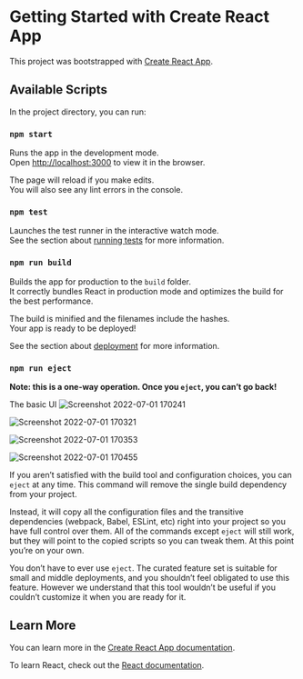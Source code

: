 # Getting Started with Create React App

This project was bootstrapped with [Create React App](https://github.com/facebook/create-react-app).

## Available Scripts

In the project directory, you can run:

### `npm start`

Runs the app in the development mode.\
Open [http://localhost:3000](http://localhost:3000) to view it in the browser.

The page will reload if you make edits.\
You will also see any lint errors in the console.

### `npm test`

Launches the test runner in the interactive watch mode.\
See the section about [running tests](https://facebook.github.io/create-react-app/docs/running-tests) for more information.

### `npm run build`

Builds the app for production to the `build` folder.\
It correctly bundles React in production mode and optimizes the build for the best performance.

The build is minified and the filenames include the hashes.\
Your app is ready to be deployed!

See the section about [deployment](https://facebook.github.io/create-react-app/docs/deployment) for more information.

### `npm run eject`

**Note: this is a one-way operation. Once you `eject`, you can’t go back!**

 The basic UI 
![Screenshot 2022-07-01 170241](https://user-images.githubusercontent.com/83706381/176887536-4bcfb584-6874-4f55-8853-c4982b68c7d8.png)



![Screenshot 2022-07-01 170321](https://user-images.githubusercontent.com/83706381/176887541-faaa6adc-caba-4847-bf96-47590a11ae0a.png)

![Screenshot 2022-07-01 170353](https://user-images.githubusercontent.com/83706381/176887545-cf47f5d7-4ce8-4695-a60f-463f3541ec19.png)

![Screenshot 2022-07-01 170455](https://user-images.githubusercontent.com/83706381/176887547-e90355c7-d191-41a9-97bf-0b6a470e0b92.png)


If you aren’t satisfied with the build tool and configuration choices, you can `eject` at any time. This command will remove the single build dependency from your project.

Instead, it will copy all the configuration files and the transitive dependencies (webpack, Babel, ESLint, etc) right into your project so you have full control over them. All of the commands except `eject` will still work, but they will point to the copied scripts so you can tweak them. At this point you’re on your own.

You don’t have to ever use `eject`. The curated feature set is suitable for small and middle deployments, and you shouldn’t feel obligated to use this feature. However we understand that this tool wouldn’t be useful if you couldn’t customize it when you are ready for it.

## Learn More

You can learn more in the [Create React App documentation](https://facebook.github.io/create-react-app/docs/getting-started).

To learn React, check out the [React documentation](https://reactjs.org/).
